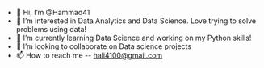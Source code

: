 - 👋 Hi, I’m @Hammad41
- 👀 I’m interested in Data Analytics and Data Science. Love trying to solve problems using data!
- 🌱 I’m currently learning Data Science and working on my Python skills!
- 💞️ I’m looking to collaborate on Data science projects
- 📫 How to reach me -- hali4100@gmail.com

<!---
Hammad41/Hammad41 is a ✨ special ✨ repository because its `README.md` (this file) appears on your GitHub profile.
You can click the Preview link to take a look at your changes.
--->
